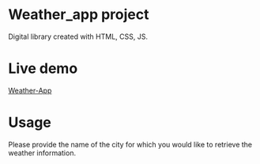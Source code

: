 # Weather_app project

Digital library created with HTML, CSS, JS.

# Live demo

[Weather-App](https://juanbraco.github.io/weather_app/)

# Usage

Please provide the name of the city for which you would like to retrieve the weather information.
